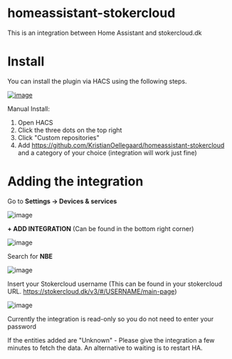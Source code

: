 # homeassistant-stokercloud

This is an integration between Home Assistant and stokercloud.dk

# Install

You can install the plugin via HACS using the following steps.

[![image](https://github.com/user-attachments/assets/e99278d9-5121-40a4-b9c7-af48561a9140)](https://my.home-assistant.io/redirect/hacs_repository/?owner=KristianOellegaard&repository=homeassistant-stokercloud&category=integration)



Manual Install:
1. Open HACS
2. Click the three dots on the top right
4. Click "Custom repositories"
5. Add https://github.com/KristianOellegaard/homeassistant-stokercloud and a category of your choice (integration will work just fine)

# Adding the integration

Go to **Settings -> Devices & services**

![image](https://github.com/user-attachments/assets/c2137e41-156d-4814-829a-ac763e08d873)

**+ ADD INTEGRATION** (Can be found in the bottom right corner)

![image](https://github.com/user-attachments/assets/e99278d9-5121-40a4-b9c7-af48561a9140)

Search for **NBE**

![image](https://github.com/user-attachments/assets/f2424009-c2bf-480a-adcd-1ad48b1c67f8)

Insert your Stokercloud username (This can be found in your stokercloud URL. https://stokercloud.dk/v3/#/USERNAME/main-page)

![image](https://github.com/user-attachments/assets/1cc6e285-b653-436b-9396-ed3c3a47f0d4)

Currently the integration is read-only so you do not need to enter your password

If the entities added are "Unknown" - Please give the integration a few minutes to fetch the data.
An alternative to waiting is to restart HA.
